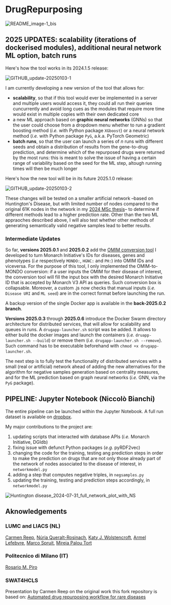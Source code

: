 # DrugRepurposing

![README_image-1_bis](https://github.com/NCMBianchi/DrugRepurposing/assets/111352723/7db18469-0998-42f7-8bb2-23ee2af35f3c)

## 2025 UPDATES: scalability (iterations of dockerised modules), additional neural network ML option, batch runs

Here's how the tool works in its 2024.1.5 release:

![GITHUB_update-20250103-1](https://github.com/user-attachments/assets/88773663-84a1-422f-bf92-1e0a926bcf2d)

I am currently developing a new version of the tool that allows for:
- **scalability**, so that if this tool would ever be implemented in a server and multiple users would access it, they could all run their queries cuncurrently and avoid long cues as the modules that require more time would exist in multiple copies with their own dedicated core
- a new ML approach based on **graphic neural networks** (GNNs) so that the user could choose from a dropdown menu whether to run a gradient boosting method (*i.e.* with Python package `XGboost`) or a neural network method (*i.e.* with Python package `PyG`, a.k.a. PyTorch Geometric)
- **batch runs**, so that the user can launch a series of *n* runs with different seeds and obtain a distribution of results from the gene-to-drug prediction, and determine which of the repurposed drugs were returned by the most runs: this is meant to solve the issue of having a certain range of variability based on the seed for the ML step, altough running times will then be much longer

Here's how the new tool will be in its future 2025.1.0 release:

![GITHUB_update-20250103-2](https://github.com/user-attachments/assets/cd844433-c210-4791-94b4-ec6acc236cf3)

These changes will be tested on a smaller artificial network –based on Huntington's Disease, but with limited number of nodes compared to the original 61K nodes in the network in my [2024 MSc thesis](https://www.dropbox.com/scl/fi/6vzgfld7riqb19hm5wj6u/DRUG_REPURPOSING_thesis_Premium.pdf?rlkey=y9xm7zuxm4q035byvhe496m9k&dl=0)– to determine if different methods lead to a higher prediction rate. Other than the two ML appraoches described above, I will also test whether other methods of generating semantically valid negative samples lead to better results.

### Intermediate Updates
So far, **versions 2025.0.1** and **2025.0.2** add the [OMIM conversion tool](https://github.com/NCMBianchi/OMIM-converter) I developed to turn Monarch Initiative's IDs for diseases, genes and phenotypes (*i.e* respectively `MONDO:`, `HGNC:` and `PH:`) into OMIM IDs and viceversa. For the purpose of this tool, I only implemented the OMIM-to-MONDO conversion: if a user inputs the OMIM for their disease of interest, the conversion tool will fill the input box with the desired Monarch Initiative ID that is accepted by Monarch V3 API as queries. Such conversion box is collapsable. Moreover, a custom .js now checks that manual inputs (*i.e.* `Disease URI` and `ML seed`) are in the correct format before launching the run.

A backup version of the single Docker app is available in the **back-2025.0.2 branch**.

**Versions 2025.0.3** through **2025.0.6** introduce the Docker Swarm directory architecture for distributed services, that will allow for scalability and queues in runs. A `drugapp-launcher.sh` script was be added. It allows to either build the docker images and launch the containers (*i.e.* ```druapp-launcher.sh --build```) or remove them (*i.e.* ```drugapp-launcher.sh --remove```). Such command has to be executable beforehand with ```chmod +x drugapp-launcher.sh```.

The next step is to fully test the functionality of distributed services with a small (real or artificial) network ahead of adding the new alternatives for the algorithm for negative samples generation based on centrality measures, and for the ML prediction based on graph neural networks (_i.e._ GNN, via the `PyG` package).

## PIPELINE: Jupyter Notebook (Niccolò Bianchi)
The entire pipeline can be launched within the Jupyter Notebook. A full run dataset is available on [dropbox](https://www.dropbox.com/scl/fi/prvqajjau227741z5ve91/data.7z?rlkey=qjumdz9r93y0yv6mhc21a7bir&st=jqsfgypj&dl=0).

My major contributions to the project are:
1. updating scripts that interacted with database APIs (<i>i.e.</i> Monarch Initiative, DGIdb)
2. fixing issue with defunct Python packages (<i>e.g.</i> pyRDF2vec)
3. changing the code for the training, testing ang prediction steps in order to make the prediction on drugs that are not only those already part of the network of nodes associated to the disease of interest, in ```networkmodel.py```
4. adding a step that computes negative triples, in ```negsamples.py```
5. updating the training, testing and prediction steps accordingly, in ```networkmodel.py```

![Huntington disease_2024-07-31_full_network_plot_with_NS](https://github.com/user-attachments/assets/eed9bbfc-5168-4a6b-a19c-ba7b2e91c25e)

## Aknowledgements
### LUMC and LIACS (NL)
[Carmen Reep](https://www.researchgate.net/profile/Carmen-Reep), [Núria Queralt-Rosinach](https://www.researchgate.net/scientific-contributions/Nuria-Queralt-Rosinach-2198951627), [Katy J. Wolstencroft](https://www.researchgate.net/profile/Katy-Wolstencroft), [Armel Lefebvre](https://0-scholar-google-com.brum.beds.ac.uk/citations?user=O363fEMAAAAJ&hl=en), [Marco Spruit](https://scholar.google.com/citations?user=GFvyyeAAAAAJ), [Mireia Palou Tort](https://nl.linkedin.com/in/mireia-palou-tort-295909198)

### Politecnico di Milano (IT)
[Rosario M. Piro](https://scholar.google.com/citations?user=HuNyLrcAAAAJ)

### SWAT4HCLS
Presentation by Carmen Reep on the original work this fork repository is based on: [Automated drug repurposing workflow for rare diseases](https://youtu.be/RsfUrRhZAso?si=Og1z1RdPaukpPIbP)
